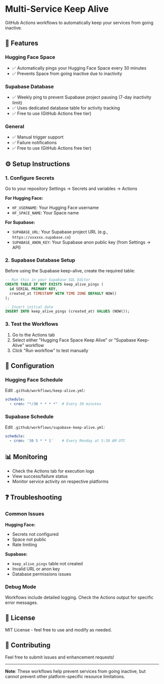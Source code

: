 # Multi-Service Keep Alive

GitHub Actions workflows to automatically keep your services from going inactive.

## 🚀 Features

### Hugging Face Space
- ✅ Automatically pings your Hugging Face Space every 30 minutes
- ✅ Prevents Space from going inactive due to inactivity

### Supabase Database  
- ✅ Weekly ping to prevent Supabase project pausing (7-day inactivity limit)
- ✅ Uses dedicated database table for activity tracking
- ✅ Free to use (GitHub Actions free tier)

### General
- ✅ Manual trigger support
- ✅ Failure notifications
- ✅ Free to use (GitHub Actions free tier)

## ⚙️ Setup Instructions

### 1. Configure Secrets

Go to your repository Settings → Secrets and variables → Actions

**For Hugging Face:**
- `HF_USERNAME`: Your Hugging Face username
- `HF_SPACE_NAME`: Your Space name

**For Supabase:**
- `SUPABASE_URL`: Your Supabase project URL (e.g., `https://xxxxxx.supabase.co`)
- `SUPABASE_ANON_KEY`: Your Supabase anon public key (from Settings → API)

### 2. Supabase Database Setup

Before using the Supabase keep-alive, create the required table:

```sql
-- Run this in your Supabase SQL Editor
CREATE TABLE IF NOT EXISTS keep_alive_pings (
  id SERIAL PRIMARY KEY,
  created_at TIMESTAMP WITH TIME ZONE DEFAULT NOW()
);

-- Insert initial data
INSERT INTO keep_alive_pings (created_at) VALUES (NOW());
```

### 3. Test the Workflows

1. Go to the Actions tab
2. Select either "Hugging Face Space Keep Alive" or "Supabase Keep-Alive" workflow
3. Click "Run workflow" to test manually

## 🔧 Configuration

### Hugging Face Schedule
Edit `.github/workflows/keep-alive.yml`:
```yaml
schedule:
  - cron: "*/30 * * * *"  # Every 30 minutes
```

### Supabase Schedule  
Edit `.github/workflows/supabase-keep-alive.yml`:
```yaml
schedule:
  - cron: '30 5 * * 1'    # Every Monday at 5:30 AM UTC
```

## 📊 Monitoring

- Check the Actions tab for execution logs
- View success/failure status
- Monitor service activity on respective platforms

## ❓ Troubleshooting

### Common Issues

**Hugging Face:**
- Secrets not configured
- Space not public  
- Rate limiting

**Supabase:**
- `keep_alive_pings` table not created
- Invalid URL or anon key
- Database permissions issues

### Debug Mode

Workflows include detailed logging. Check the Actions output for specific error messages.

## 📝 License

MIT License - feel free to use and modify as needed.

## 🤝 Contributing

Feel free to submit issues and enhancement requests!

---

**Note**: These workflows help prevent services from going inactive, but cannot prevent other platform-specific resource limitations.